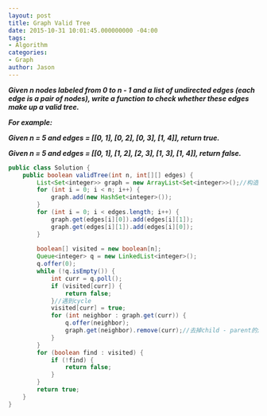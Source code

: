 ```yaml
---
layout: post
title: Graph Valid Tree
date: 2015-10-31 10:01:45.000000000 -04:00
tags:
- Algorithm
categories:
- Graph
author: Jason
---
```

<p><strong><em>Given n nodes labeled from 0 to n - 1 and a list of undirected edges (each edge is a pair of nodes), write a function to check whether these edges make up a valid tree.</p>

For example:</p>
Given n = 5 and edges = [[0, 1], [0, 2], [0, 3], [1, 4]], return true.</p>
Given n = 5 and edges = [[0, 1], [1, 2], [2, 3], [1, 3], [1, 4]], return false.</em></strong></p>
``` java
public class Solution {
    public boolean validTree(int n, int[][] edges) {
        List<Set<integer>> graph = new ArrayList<Set<integer>>();//构造graph的方法 adjacency list
        for (int i = 0; i < n; i++) {
            graph.add(new HashSet<integer>());
        }
        for (int i = 0; i < edges.length; i++) {
            graph.get(edges[i][0]).add(edges[i][1]);
            graph.get(edges[i][1]).add(edges[i][0]);
        }
        
        boolean[] visited = new boolean[n];
        Queue<integer> q = new LinkedList<integer>();
        q.offer(0);
        while (!q.isEmpty()) {
            int curr = q.poll();
            if (visited[curr]) {
                return false;
            }//遇到cycle
            visited[curr] = true;
            for (int neighbor : graph.get(curr)) {
                q.offer(neighbor);
                graph.get(neighbor).remove(curr);//去掉child - parent的边 后面不需再用
            }
        }
        for (boolean find : visited) {
            if (!find) {
                return false;
            }
        }
        return true;
    }
}
```
